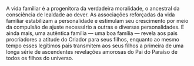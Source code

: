 ﻿A vida familiar é a progenitora da verdadeira moralidade, o ancestral da consciência de lealdade ao dever. As associações reforçadas da vida familiar estabilizam a personalidade e estimulam seu crescimento por meio da compulsão de ajuste necessário a outras e diversas personalidades. E ainda mais, uma autêntica família — uma boa família — revela aos pais procriadores a atitude do Criador para seus filhos, enquanto ao mesmo tempo esses legítimos pais transmitem aos seus filhos a primeira de uma longa série de ascendentes revelações amorosas do Pai do Paraíso de todos os filhos do universo.
